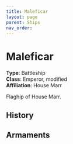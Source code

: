 ```yaml
---
title: Maleficar
layout: page
parent: Ships
nav_order: 
---
```


# Maleficar
**Type**: Battleship  
**Class**: Emperor, modified  
**Affiliation**: House Marr  

Flaghip of House Marr.

## History


## Armaments
